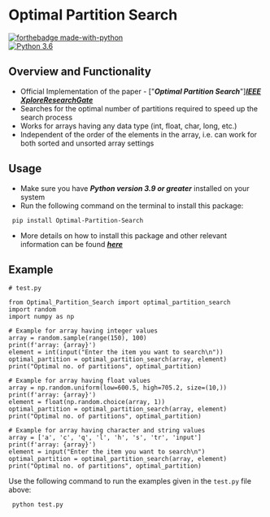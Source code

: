 # Optimal Partition Search 

[![forthebadge made-with-python](http://ForTheBadge.com/images/badges/made-with-python.svg)](https://www.python.org/)                 
[![Python 3.6](https://img.shields.io/badge/python-3.9-blue.svg)](https://www.python.org/downloads/release/python-395/)

## Overview and Functionality

- Official Implementation of the paper - ["***Optimal Partition Search***"][***IEEE Xplore***](https://ieeexplore.ieee.org/document/8869459)[***ResearchGate***](https://www.researchgate.net/publication/336638736_Optimal_Partition_Search)
- Searches for the optimal number of partitions required to speed up the search process
- Works for arrays having any data type (int, float, char, long, etc.)
- Independent of the order of the elements in the array, i.e. can work for both sorted and unsorted array settings

## Usage

- Make sure you have ***Python version 3.9 or greater*** installed on your system
- Run the following command on the terminal to install this package:
 ```
  pip install Optimal-Partition-Search
  ```
- More details on how to install this package and other relevant information can be found [***here***](https://pypi.org/project/Optimal-Partition-Search/0.0.1/)

## Example

 ```
# test.py
 
from Optimal_Partition_Search import optimal_partition_search
import random
import numpy as np

# Example for array having integer values
array = random.sample(range(150), 100)
print(f'array: {array}')
element = int(input("Enter the item you want to search\n"))
optimal_partition = optimal_partition_search(array, element)
print("Optimal no. of partitions", optimal_partition)

# Example for array having float values
array = np.random.uniform(low=600.5, high=705.2, size=(10,))
print(f'array: {array}')
element = float(np.random.choice(array, 1))
optimal_partition = optimal_partition_search(array, element)
print("Optimal no. of partitions", optimal_partition)

# Example for array having character and string values
array = ['a', 'c', 'q', 'l', 'h', 's', 'tr', 'input']
print(f'array: {array}')
element = input("Enter the item you want to search\n")
optimal_partition = optimal_partition_search(array, element)
print("Optimal no. of partitions", optimal_partition)
  ```

Use the following command to run the examples given in the `test.py` file above: 
 ```
  python test.py
 ```

